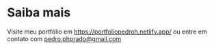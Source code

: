 # Saiba mais
Visite meu portfólio em https://portfoliopedroh.netlify.app/
ou entre em contato com pedro.phprado@gmail.com
